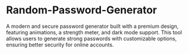 # Random-Password-Generator
A modern and secure password generator built with a premium design, featuring animations, a strength meter, and dark mode support. This tool allows users to generate strong passwords with customizable options, ensuring better security for online accounts.
